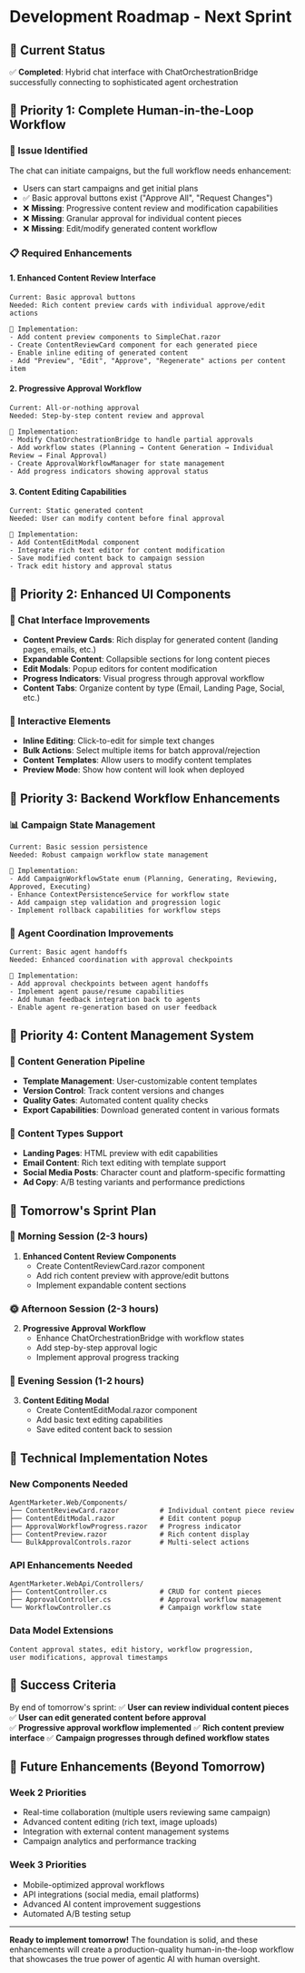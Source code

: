 # Development Roadmap - Next Sprint

## 🎯 Current Status
✅ **Completed**: Hybrid chat interface with ChatOrchestrationBridge successfully connecting to sophisticated agent orchestration

## 🚀 Priority 1: Complete Human-in-the-Loop Workflow

### **🔧 Issue Identified**
The chat can initiate campaigns, but the full workflow needs enhancement:
- Users can start campaigns and get initial plans
- ✅ Basic approval buttons exist ("Approve All", "Request Changes")
- ❌ **Missing**: Progressive content review and modification capabilities
- ❌ **Missing**: Granular approval for individual content pieces
- ❌ **Missing**: Edit/modify generated content workflow

### **📋 Required Enhancements**

#### **1. Enhanced Content Review Interface**
```
Current: Basic approval buttons
Needed: Rich content preview cards with individual approve/edit actions

🎯 Implementation:
- Add content preview components to SimpleChat.razor
- Create ContentReviewCard component for each generated piece
- Enable inline editing of generated content
- Add "Preview", "Edit", "Approve", "Regenerate" actions per content item
```

#### **2. Progressive Approval Workflow**
```
Current: All-or-nothing approval
Needed: Step-by-step content review and approval

🎯 Implementation:
- Modify ChatOrchestrationBridge to handle partial approvals
- Add workflow states (Planning → Content Generation → Individual Review → Final Approval)
- Create ApprovalWorkflowManager for state management
- Add progress indicators showing approval status
```

#### **3. Content Editing Capabilities**
```
Current: Static generated content
Needed: User can modify content before final approval

🎯 Implementation:
- Add ContentEditModal component
- Integrate rich text editor for content modification
- Save modified content back to campaign session
- Track edit history and approval status
```

## 🚀 Priority 2: Enhanced UI Components

### **📱 Chat Interface Improvements**
- **Content Preview Cards**: Rich display for generated content (landing pages, emails, etc.)
- **Expandable Content**: Collapsible sections for long content pieces
- **Edit Modals**: Popup editors for content modification
- **Progress Indicators**: Visual progress through approval workflow
- **Content Tabs**: Organize content by type (Email, Landing Page, Social, etc.)

### **🔧 Interactive Elements**
- **Inline Editing**: Click-to-edit for simple text changes
- **Bulk Actions**: Select multiple items for batch approval/rejection
- **Content Templates**: Allow users to modify content templates
- **Preview Mode**: Show how content will look when deployed

## 🚀 Priority 3: Backend Workflow Enhancements

### **📊 Campaign State Management**
```
Current: Basic session persistence
Needed: Robust campaign workflow state management

🎯 Implementation:
- Add CampaignWorkflowState enum (Planning, Generating, Reviewing, Approved, Executing)
- Enhance ContextPersistenceService for workflow state
- Add campaign step validation and progression logic
- Implement rollback capabilities for workflow steps
```

### **🤖 Agent Coordination Improvements**
```
Current: Basic agent handoffs
Needed: Enhanced coordination with approval checkpoints

🎯 Implementation:
- Add approval checkpoints between agent handoffs
- Implement agent pause/resume capabilities
- Add human feedback integration back to agents
- Enable agent re-generation based on user feedback
```

## 🚀 Priority 4: Content Management System

### **📝 Content Generation Pipeline**
- **Template Management**: User-customizable content templates
- **Version Control**: Track content versions and changes
- **Quality Gates**: Automated content quality checks
- **Export Capabilities**: Download generated content in various formats

### **🎨 Content Types Support**
- **Landing Pages**: HTML preview with edit capabilities
- **Email Content**: Rich text editing with template support
- **Social Media Posts**: Character count and platform-specific formatting
- **Ad Copy**: A/B testing variants and performance predictions

## 🎯 Tomorrow's Sprint Plan

### **🌅 Morning Session (2-3 hours)**
1. **Enhanced Content Review Components**
   - Create ContentReviewCard.razor component
   - Add rich content preview with approve/edit buttons
   - Implement expandable content sections

### **🌞 Afternoon Session (2-3 hours)**  
2. **Progressive Approval Workflow**
   - Enhance ChatOrchestrationBridge with workflow states
   - Add step-by-step approval logic
   - Implement approval progress tracking

### **🌆 Evening Session (1-2 hours)**
3. **Content Editing Modal**
   - Create ContentEditModal.razor component
   - Add basic text editing capabilities
   - Save edited content back to session

## 🔧 Technical Implementation Notes

### **New Components Needed**
```
AgentMarketer.Web/Components/
├── ContentReviewCard.razor          # Individual content piece review
├── ContentEditModal.razor           # Edit content popup
├── ApprovalWorkflowProgress.razor   # Progress indicator
├── ContentPreview.razor             # Rich content display
└── BulkApprovalControls.razor       # Multi-select actions
```

### **API Enhancements Needed**
```
AgentMarketer.WebApi/Controllers/
├── ContentController.cs             # CRUD for content pieces
├── ApprovalController.cs            # Approval workflow management
└── WorkflowController.cs            # Campaign workflow state
```

### **Data Model Extensions**
```
Content approval states, edit history, workflow progression, 
user modifications, approval timestamps
```

## 🎯 Success Criteria

By end of tomorrow's sprint:
✅ **User can review individual content pieces**
✅ **User can edit generated content before approval**  
✅ **Progressive approval workflow implemented**
✅ **Rich content preview interface**
✅ **Campaign progresses through defined workflow states**

## 🔮 Future Enhancements (Beyond Tomorrow)

### **Week 2 Priorities**
- Real-time collaboration (multiple users reviewing same campaign)
- Advanced content editing (rich text, image uploads)
- Integration with external content management systems
- Campaign analytics and performance tracking

### **Week 3 Priorities**
- Mobile-optimized approval workflows
- API integrations (social media, email platforms)
- Advanced AI content improvement suggestions
- Automated A/B testing setup

---

**Ready to implement tomorrow!** The foundation is solid, and these enhancements will create a production-quality human-in-the-loop workflow that showcases the true power of agentic AI with human oversight.
